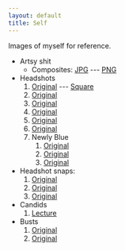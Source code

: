 ```yaml
---
layout: default
title: Self
---
```


Images of myself for reference.

* Artsy shit
    * Composites: [JPG](composite.jpg) --- [PNG](composite.png)
* Headshots
    1. [Original](headshot.jpg) --- [Square](headshot-square.jpg)
    2. [Original](headshot2.jpg)
    3. [Original](P5030035.jpg)
    4. [Original](P5030036.jpg)
    5. [Original](P5030038.jpg)
    6. [Original](P5030040.jpg)
    7. Newly Blue
        1. [Original](P5090050.jpg)
        2. [Original](P5090064.jpg)
        3. [Original](P5090081.jpg)
* Headshot snaps:
    1. [Original](snowfox.jpg)
    2. [Original](IMG_20170503_140423.jpg)
    3. [Original](IMG_20170503_151610.jpg)
* Candids
    1. [Lecture](panel.png)
* Busts
    1. [Original](PC010315.jpg)
    2. [Original](PC010326.jpg)
